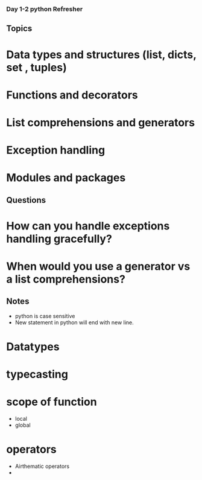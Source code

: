 ### Day 1-2 python Refresher
 ## Topics
  # Data types and structures (list, dicts, set , tuples)
  # Functions and decorators
  # List comprehensions and generators
  # Exception handling
  # Modules and packages

## Questions
 # How can you handle exceptions handling gracefully?
 # When would you use a generator vs a list comprehensions?

 ## Notes
 - python is case sensitive
 - New statement in python will end with new line.
 # Datatypes
 # typecasting
 # scope of function
  - local
  - global
 # operators
  - Airthematic operators
  - 

